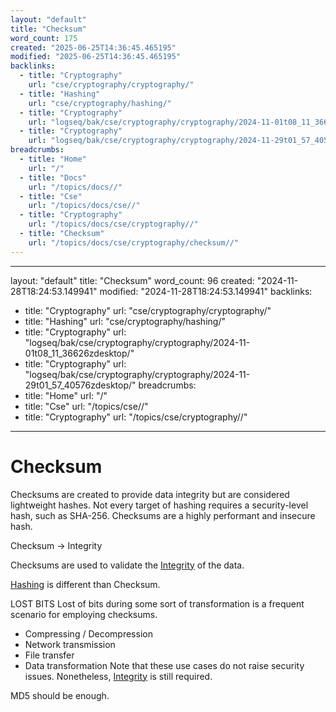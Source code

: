```yaml
---
layout: "default"
title: "Checksum"
word_count: 175
created: "2025-06-25T14:36:45.465195"
modified: "2025-06-25T14:36:45.465195"
backlinks:
  - title: "Cryptography"
    url: "cse/cryptography/cryptography/"
  - title: "Hashing"
    url: "cse/cryptography/hashing/"
  - title: "Cryptography"
    url: "logseq/bak/cse/cryptography/cryptography/2024-11-01t08_11_36626zdesktop/"
  - title: "Cryptography"
    url: "logseq/bak/cse/cryptography/cryptography/2024-11-29t01_57_40576zdesktop/"
breadcrumbs:
  - title: "Home"
    url: "/"
  - title: "Docs"
    url: "/topics/docs//"
  - title: "Cse"
    url: "/topics/docs/cse//"
  - title: "Cryptography"
    url: "/topics/docs/cse/cryptography//"
  - title: "Checksum"
    url: "/topics/docs/cse/cryptography/checksum//"
---
```

---
layout: "default"
title: "Checksum"
word_count: 96
created: "2024-11-28T18:24:53.149941"
modified: "2024-11-28T18:24:53.149941"
backlinks:
  - title: "Cryptography"
    url: "cse/cryptography/cryptography/"
  - title: "Hashing"
    url: "cse/cryptography/hashing/"
  - title: "Cryptography"
    url: "logseq/bak/cse/cryptography/cryptography/2024-11-01t08_11_36626zdesktop/"
  - title: "Cryptography"
    url: "logseq/bak/cse/cryptography/cryptography/2024-11-29t01_57_40576zdesktop/"
breadcrumbs:
  - title: "Home"
    url: "/"
  - title: "Cse"
    url: "/topics/cse//"
  - title: "Cryptography"
    url: "/topics/cse/cryptography//"
---
# Checksum

Checksums are created to provide data integrity but are considered lightweight hashes. Not every target of hashing requires a security-level hash, such as SHA-256.
Checksums are a highly performant and insecure hash.

Checksum -> Integrity

Checksums are used to validate the [Integrity](cse/cryptography/integrity/) of the data.

[Hashing](cse/cryptography/hashing/) is different than Checksum.


LOST BITS
Lost of bits during some sort of transformation is a frequent scenario for employing checksums.
- Compressing / Decompression
- Network transmission
- File transfer
- Data transformation
Note that these use cases do not raise security issues. Nonetheless, [Integrity](cse/cryptography/integrity/) is still required.

MD5 should be enough.